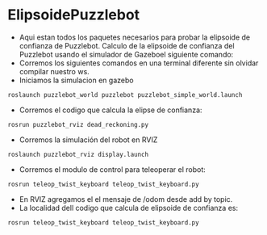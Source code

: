 # ElipsoidePuzzlebot
- Aqui estan todos los paquetes necesarios para probar la elipsoide de confianza de Puzzlebot.
Calculo de la elipsoide de confianza del Puzzlebot usando el simulador de Gazeboel siguiente comando:
- Corremos los siguientes comandos en una terminal diferente sin olvidar compilar nuestro ws.
- Iniciamos la simulacion en gazebo
```
roslaunch puzzlebot_world puzzlebot puzzlebot_simple_world.launch
```
- Corremos el codigo que calcula la elipse de confianza:
```
rosrun puzzlebot_rviz dead_reckoning.py
```
- Corremos la simulación del robot en RVIZ
```
roslaunch puzzlebot_rviz display.launch
```
- Corremos el modulo de control para teleoperar el robot:
```
rosrun teleop_twist_keyboard teleop_twist_keyboard.py
```
- En RVIZ agregamos el el mensaje de /odom desde add by topic.
- La localidad dell codigo que calcula de elipsoide de confianza es:
```
rosrun teleop_twist_keyboard teleop_twist_keyboard.py
```
